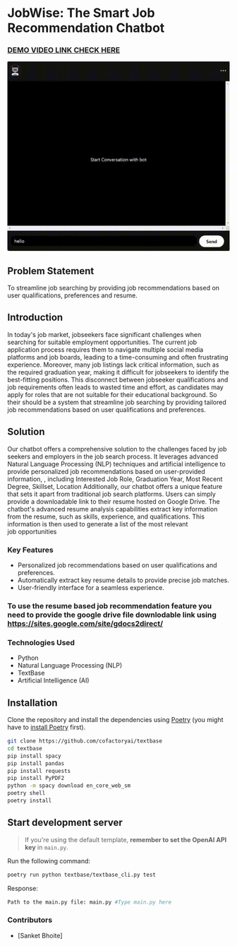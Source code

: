 # JobWise: The Smart Job Recommendation Chatbot
### [DEMO VIDEO LINK CHECK HERE](https://www.youtube.com/watch?v=Vk5Z9ZTWykw)

![](https://github.com/sanket-bhoite/JobWise-The-Smart-Job-Recommendation-Chatbot/blob/main/JobWise%20Bot.gif)

## Problem Statement
To streamline job searching by providing job recommendations based on user qualifications, preferences and resume.

## Introduction
In today's job market, jobseekers face significant challenges when searching for suitable employment opportunities. The current job application process requires them to navigate multiple social media platforms and job boards, leading to a time-consuming and often frustrating experience. Moreover, many job listings lack critical information, such as the required graduation year, making it difficult for jobseekers to identify the best-fitting positions. This disconnect between jobseeker qualifications and job requirements often leads to wasted time and effort, as candidates may apply for roles that are not suitable for their educational background. So their should be a system that streamline job searching by providing tailored job recommendations based on user qualifications and preferences.

## Solution
Our chatbot offers a comprehensive solution to the challenges faced by job seekers and employers in the job search process. It leverages advanced Natural Language Processing (NLP) techniques and artificial intelligence to provide personalized job recommendations based on user-provided information, , including Interested Job Role, Graduation Year, Most Recent Degree, Skillset, Location
Additionally, our chatbot offers a unique feature that sets it apart from traditional job search platforms. Users can simply provide a downloadable link to their resume hosted on Google Drive. The chatbot's advanced resume analysis capabilities extract key information from the resume, such as skills, experience, and qualifications. This information is then used to generate a list of the most relevant job opportunities

### Key Features
- Personalized job recommendations based on user qualifications and preferences.
- Automatically extract key resume details to provide precise job matches.
- User-friendly interface for a seamless experience.

### To use the resume based job recommendation feature you need to provide the google drive file downlodable link using https://sites.google.com/site/gdocs2direct/


### Technologies Used
- Python
- Natural Language Processing (NLP)
- TextBase
- Artificial Intelligence (AI)

## Installation

Clone the repository and install the dependencies using [Poetry](https://python-poetry.org/) (you might have to [install Poetry](https://python-poetry.org/docs/#installation) first).

```bash
git clone https://github.com/cofactoryai/textbase
cd textbase
pip install spacy
pip install pandas
pip install requests
pip install PyPDF2
python -m spacy download en_core_web_sm
poetry shell
poetry install
```

## Start development server

> If you're using the default template, **remember to set the OpenAI API key** in `main.py`.

Run the following command:

```bash
poetry run python textbase/textbase_cli.py test
```
Response:
```bash
Path to the main.py file: main.py #Type main.py here
```

### Contributors
- [Sanket Bhoite]

